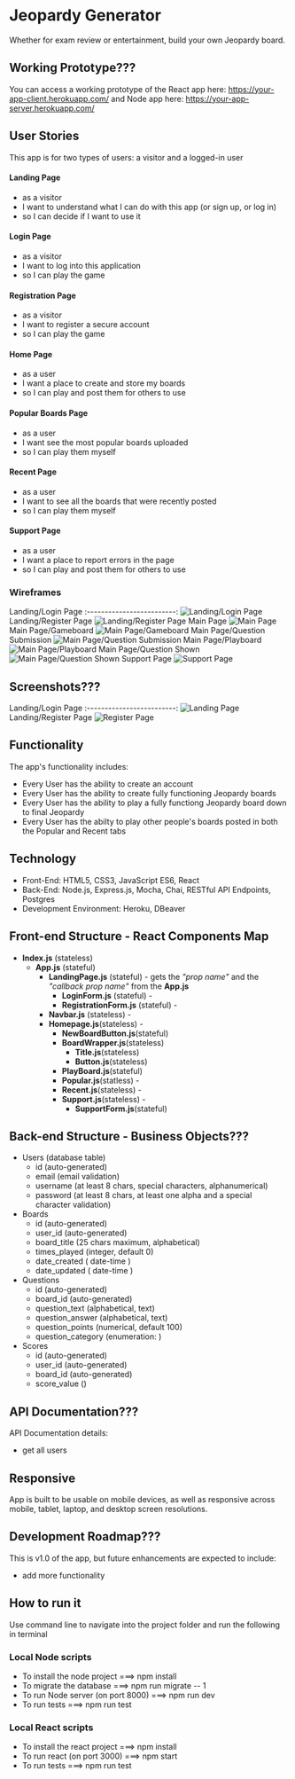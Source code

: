 # Jeopardy Generator
Whether for exam review or entertainment, build your own Jeopardy board.

## Working Prototype???
You can access a working prototype of the React app here: https://your-app-client.herokuapp.com/ and Node app here: https://your-app-server.herokuapp.com/


## User Stories
This app is for two types of users: a visitor and a logged-in user

#### Landing Page
* as a visitor
* I want to understand what I can do with this app (or sign up, or log in)
* so I can decide if I want to use it

#### Login Page
* as a visitor
* I want to log into this application 
* so I can play the game

#### Registration Page
* as a visitor
* I want to register a secure account
* so I can play the game

#### Home Page
* as a user
* I want a place to create and store my boards
* so I can play and post them for others to use

#### Popular Boards Page
* as a user
* I want see the most popular boards uploaded
* so I can play them myself

#### Recent Page
* as a user
* I want to see all the boards that were recently posted
* so I can play them myself

#### Support Page
* as a user
* I want a place to report errors in the page
* so I can play and post them for others to use



### Wireframes
Landing/Login Page
:-------------------------:
![Landing/Login Page](/github-images/wireframes/login-page.png)
Landing/Register Page
![Landing/Register Page](/github-images/wireframes/registration-page.png)
Main Page
![Main Page](/github-images/wireframes/main-page.png)
Main Page/Gameboard
![Main Page/Gameboard](/github-images/wireframes/gameboard-layout.png)
Main Page/Question Submission
![Main Page/Question Submission](/github-images/wireframes/question-submission-page.png)
Main Page/Playboard
![Main Page/Playboard](/github-images/wireframes/gameboard-page.png)
Main Page/Question Shown
![Main Page/Question Shown](/github-images/wireframes/question-shown.png)
Support Page
![Support Page](/github-images/wireframes/support-page.png)

## Screenshots???
Landing/Login Page
:-------------------------:
![Landing Page](/github-images/screenshots/login-page-screenshot.png)
Landing/Register Page
![Register Page](/github-images/screenshots/login-page-screenshot.png)

## Functionality
The app's functionality includes:
* Every User has the ability to create an account
* Every User has the ability to create fully functioning Jeopardy boards
* Every User has the ability to play a fully functiong Jeopardy board down to final Jeopardy
* Every User has the abilty to play other people's boards posted in both the Popular and Recent tabs


## Technology
* Front-End: HTML5, CSS3, JavaScript ES6, React
* Back-End: Node.js, Express.js, Mocha, Chai, RESTful API Endpoints, Postgres
* Development Environment: Heroku, DBeaver


## Front-end Structure - React Components Map
* __Index.js__ (stateless)
    * __App.js__ (stateful)
        * __LandingPage.js__ (stateful) - gets the _"prop name"_ and the _"callback prop name"_ from the __App.js__
            * __LoginForm.js__ (stateful) -
            * __RegistrationForm.js__ (stateful) -
        * __Navbar.js__ (stateless) -
        * __Homepage.js__(stateless) -
            * __NewBoardButton.js__(stateful)
            * __BoardWrapper.js__(stateless)
                * __Title.js__(stateless)
                * __Button.js__(stateless)
            * __PlayBoard.js__(stateful)
            * __Popular.js__(statless) -
            * __Recent.js__(stateless) -
            * __Support.js__(stateless) -
                * __SupportForm.js__(stateful)


## Back-end Structure - Business Objects???
* Users (database table)
    * id (auto-generated)
    * email (email validation)
    * username (at least 8 chars, special characters, alphanumerical)
    * password (at least 8 chars, at least one alpha and a special character validation)
* Boards
    * id (auto-generated)
    * user_id (auto-generated)
    * board_title (25 chars maximum, alphabetical)
    * times_played (integer, default 0)
    * date_created ( date-time )
    * date_updated ( date-time )
* Questions
    * id (auto-generated)
    * board_id (auto-generated)
    * question_text (alphabetical, text)
    * question_answer (alphabetical, text)
    * question_points (numerical, default 100)
    * question_category (enumeration: )
* Scores
    * id (auto-generated)
    * user_id (auto-generated)
    * board_id (auto-generated)
    * score_value ()

## API Documentation???
API Documentation details:
* get all users

## Responsive
App is built to be usable on mobile devices, as well as responsive across mobile, tablet, laptop, and desktop screen resolutions.

## Development Roadmap???
This is v1.0 of the app, but future enhancements are expected to include:
* add more functionality

## How to run it
Use command line to navigate into the project folder and run the following in terminal

### Local Node scripts
* To install the node project ===> npm install
* To migrate the database ===> npm run migrate -- 1
* To run Node server (on port 8000) ===> npm run dev
* To run tests ===> npm run test

### Local React scripts
* To install the react project ===> npm install
* To run react (on port 3000) ===> npm start
* To run tests ===> npm run test
